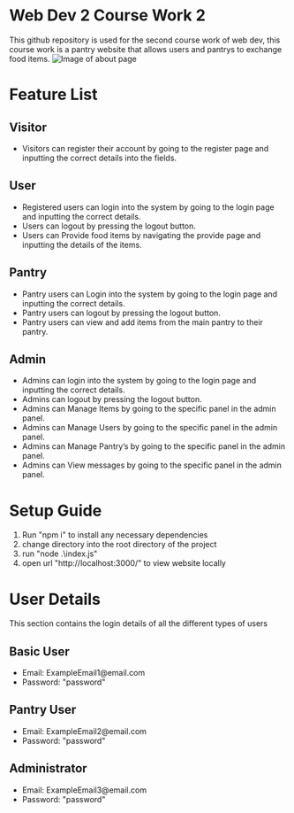 <h1>Web Dev 2 Course Work 2</h1>
<p>
This github repository is used for the second course work of web dev, this course work is a pantry website that allows users and pantrys to exchange food items.

<img src="https://github.com/okbartz/WebDev2CW2/assets/112167114/2107b381-3309-449b-b2a6-7a005967d5fb" alt="Image of about page"> 

  
</p>

<h1>Feature List</h1>
<h2>Visitor</h2>
<ul>
<li>Visitors can register their account by going to the register page and inputting the correct details into the fields.</li>
</ul>
<h2>User</h2>
<ul>
<li>Registered users can login into the system by going to the login page and inputting the correct details.</li>
<li>Users can logout by pressing the logout button.</li>
<li>Users can Provide food items by navigating the provide page and inputting the details of the items.</li>
  </ul>
<h2>Pantry</h2>
  <ul>
<li>Pantry users can Login into the system by going to the login page and inputting the correct details.</li>
<li>Pantry users can logout by pressing the logout button.</li>
<li>Pantry users can view and add items from the main pantry to their pantry.</li>
    </ul>
<h2>Admin</h2>
    <ul>
<li>Admins can login into the system by going to the login page and inputting the correct details.</li>
<li>Admins can logout by pressing the logout button.</li>
<li>Admins can Manage Items by going to the specific panel in the admin panel.</li>
<li>Admins can Manage Users by going to the specific panel in the admin panel.</li>
<li>Admins can Manage Pantry’s by going to the specific panel in the admin panel.</li>
<li>Admins can View messages by going to the specific panel in the admin panel.</li>
</ul>




<h1>Setup Guide</h1>
<ol type="1">
  <li>Run "npm i" to install any necessary dependencies</li>
  <li>change directory into the root directory of the project</li>
  <li>run "node .\index.js"</li>
  <li>open url "http://localhost:3000/" to view website locally</li>
</ol> 

<h1>User Details</h1>
<p>This section contains the login details of all the different types of users</p>

<h2>Basic User</h2>
<ul >
  <li>Email: ExampleEmail1@email.com</li>
  <li>Password: "password"</li>
</ul> 
<h2>Pantry User</h2>
<ul >
  <li>Email: ExampleEmail2@email.com</li>
  <li>Password: "password"</li>
</ul> 
<h2>Administrator</h2>
<ul >
  <li>Email: ExampleEmail3@email.com</li>
  <li>Password: "password"</li>
</ul> 
